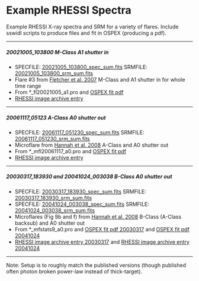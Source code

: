 # Example RHESSI Spectra

Example RHESSI X-ray spectra and SRM for a variety of flares. Include sswidl scripts to produce files and fit in OSPEX (producing a pdf).

---
##### 20021005\_103800 M-Class A1 shutter in
- SPECFILE: [20021005_103800_spec_sum.fits](https://github.com/ianan/rhessi_spectra/blob/main/fits/20021005_103800_spec_sum.fits) SRMFILE: [20021005_103800_srm_sum.fits](https://github.com/ianan/rhessi_spectra/blob/main/fits/20021005_103800_srm_sum.fits)
- Flare #3 from [Fletcher et al. 2007](https://doi.org/10.1086/510446) M-Class and A1 shutter in for whole time range 
- From *\_fl20021005\_a1.pro and [OSPEX fit pdf](https://github.com/ianan/rhessi_spectra/blob/main/figs/fl_20021005_104120_a1.pdf)
- [RHESSI image archive entry](https://hesperia.gsfc.nasa.gov/rhessi_extras/flare_images/2002/10/05/20021005_1040_1056/hsi_20021005_1040_1056.html)

---
##### 20061117_05123 A-Class A0 shutter out
- SPECFILE: [20061117_051230_spec_sum.fits](https://github.com/ianan/rhessi_spectra/blob/main/fits/20061117_051230_spec_sum.fits) SRMFILE: [20061117_051230_srm_sum.fits](https://github.com/ianan/rhessi_spectra/blob/main/fits/20061117_051230_srm_sum.fits)
- Microflare from [Hannah et al. 2008](https://doi.org/10.1051/0004-6361:20079019) A-Class and A0 shutter out 
- From *\_mfl20061117\_a0.pro and [OSPEX fit pdf](https://github.com/ianan/rhessi_spectra/blob/main/figs/mfl_20061117_051328_a0.pdf)
- [RHESSI image archive entry](https://hesperia.gsfc.nasa.gov/rhessi_extras/flare_images/2006/11/17/20061117_0512_0516/hsi_20061117_0512_0516.html)

---
##### 20030317\_183930 and 20041024\_003038 B-Class A0 shutter out
- SPECFILE: [20030317_183930_spec_sum.fits](https://github.com/ianan/rhessi_spectra/blob/main/fits/20030317_183930_spec_sum.fits) SRMFILE: [20030317_183930_srm_sum.fits](https://github.com/ianan/rhessi_spectra/blob/main/fits/20030317_183930_srm_sum.fits)
- SPECFILE: [20041024_003038_spec_sum.fits](https://github.com/ianan/fits/rhessi_spectra/blob/main/20041024_003038_spec_sum.fits) SRMFILE: [20041024_003038_srm_sum.fits](https://github.com/ianan/rhessi_spectra/blob/main/fits/20041024_003038_srm_sum.fits)
- Microflares (Fig 9b and f) from [Hannah et al. 2008](https://doi.org/10.1086/529012) B-Class (A-Class backsub) and A0 shutter out 
- From *\_mfstats9\_a0.pro and [OSPEX fit pdf 20030317](https://github.com/ianan/rhessi_spectra/blob/main/figs/mfl_20030317_184138_a0.pdf) and [OSPEX fit pdf 20041024](https://github.com/ianan/rhessi_spectra/blob/main/figs/mfl_20041024_003138_a0.pdf)
- [RHESSI image archive entry 20030317]( https://hesperia.gsfc.nasa.gov/rhessi_extras/flare_images/2003/03/17/20030317_1821_1855/hsi_20030317_1821_1855.html) and [RHESSI image archive entry 20041024](https://hesperia.gsfc.nasa.gov/rhessi_extras/flare_images/2004/10/24/20041024_0005_0042/hsi_20041024_0005_0042.html)

---
Note: Setup is to roughly match the published versions (though published often photon broken power-law instead of thick-target).
